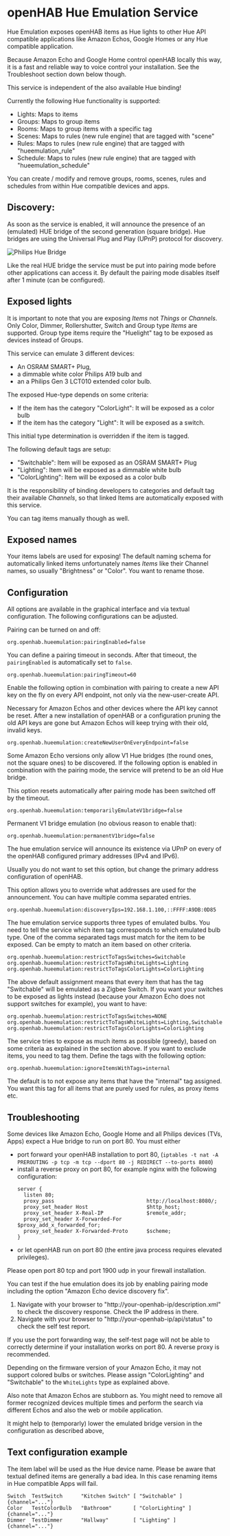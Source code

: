 # openHAB Hue Emulation Service

Hue Emulation exposes openHAB items as Hue lights to other Hue API compatible applications like Amazon Echos, Google Homes or any Hue compatible application.

Because Amazon Echo and Google Home control openHAB locally this way, it is a fast and reliable way to voice control your installation.
See the Troubleshoot section down below though.

This service is independent of the also available Hue binding!

Currently the following Hue functionality is supported:

* Lights: Maps to items
* Groups: Maps to group items
* Rooms: Maps to group items with a specific tag
* Scenes: Maps to rules (new rule engine) that are tagged with "scene"
* Rules: Maps to rules (new rule engine) that are tagged with "hueemulation_rule"
* Schedule: Maps to rules (new rule engine) that are tagged with "hueemulation_schedule"

You can create / modify and remove groups, rooms, scenes, rules and schedules from within Hue compatible devices and apps.

## Discovery:

As soon as the service is enabled, it will announce the presence of an (emulated) HUE bridge of the second generation (square bridge).
Hue bridges are using the Universal Plug and Play (UPnP) protocol for discovery.

![Philips Hue Bridge](doc/Philips_Hue_Bridge.jpg)

Like the real HUE bridge the service must be put into pairing mode before other applications can access it. 
By default the pairing mode disables itself after 1 minute (can be configured).

## Exposed lights

It is important to note that you are exposing *Items* not *Things* or *Channels*.
Only Color, Dimmer, Rollershutter, Switch and Group type *Items* are supported.
Group type items require the "Huelight" tag to be exposed as devices instead of Groups.

This service can emulate 3 different devices:

* An OSRAM SMART+ Plug,
* a dimmable white color Philips A19 bulb and
* an a Philips Gen 3 LCT010 extended color bulb.

The exposed Hue-type depends on some criteria:

* If the item has the category "ColorLight": It will be exposed as a color bulb
* If the item has the category "Light": It will be exposed as a switch.

This initial type determination is overridden if the item is tagged.

The following default tags are setup:

* "Switchable": Item will be exposed as an OSRAM SMART+ Plug
* "Lighting": Item will be exposed as a dimmable white bulb
* "ColorLighting": Item will be exposed as a color bulb

It is the responsibility of binding developers to categories and default tag their available *Channels*, so that linked Items are automatically exposed with this service.

You can tag items manually though as well.

## Exposed names

Your items labels are used for exposing!
The default naming schema for automatically linked items unfortunately names *Items* like their Channel names,
so usually "Brightness" or "Color". You want to rename those.

## Configuration

All options are available in the graphical interface and via textual configuration.
The following configurations can be adjusted.

Pairing can be turned on and off:

```
org.openhab.hueemulation:pairingEnabled=false
```

You can define a pairing timeout in seconds.
After that timeout, the `pairingEnabled` is automatically set to `false`.

```
org.openhab.hueemulation:pairingTimeout=60
```

Enable the following option in combination with pairing to create a new API key on the fly on every API endpoint, not only via the new-user-create API.

Necessary for Amazon Echos and other devices where the API key cannot be reset.
After a new installation of openHAB or a configuration pruning the old API keys are gone but Amazon Echos will keep trying with their old, invalid keys.

```
org.openhab.hueemulation:createNewUserOnEveryEndpoint=false
```

Some Amazon Echo versions only allow V1 Hue bridges (the round ones, not the square ones) to be discovered.
If the following option is enabled in combination with the pairing mode, the service will pretend to be an old Hue bridge.

This option resets automatically after pairing mode has been switched off by the timeout.

```
org.openhab.hueemulation:temporarilyEmulateV1bridge=false
```

Permanent V1 bridge emulation (no obvious reason to enable that):

```
org.openhab.hueemulation:permanentV1bridge=false
```

The hue emulation service will announce its existence via UPnP on every
of the openHAB configured primary addresses (IPv4 and IPv6).

Usually you do not want to set this option, but change the primary address configuration of openHAB.

This option allows you to override what addresses are used for the announcement.
You can have multiple comma separated entries.

```
org.openhab.hueemulation:discoveryIps=192.168.1.100,::FFFF:A9DB:0D85
```

The hue emulation service supports three types of emulated bulbs.
You need to tell the service which item tag corresponds to which emulated bulb type.
One of the comma separated tags must match for the item to be exposed.
Can be empty to match an item based on other criteria.

```
org.openhab.hueemulation:restrictToTagsSwitches=Switchable
org.openhab.hueemulation:restrictToTagsWhiteLights=Lighting
org.openhab.hueemulation:restrictToTagsColorLights=ColorLighting
```

The above default assignment means that every item that has the tag "Switchable" will be emulated as a Zigbee Switch.
If you want your switches to be exposed as lights instead (because your Amazon Echo does not support switches for example), you want to have:

```
org.openhab.hueemulation:restrictToTagsSwitches=NONE
org.openhab.hueemulation:restrictToTagsWhiteLights=Lighting,Switchable
org.openhab.hueemulation:restrictToTagsColorLights=ColorLighting
```

The service tries to expose as much items as possible (greedy), based on some criteria as explained in the section above.
If you want to exclude items, you need to tag them. Define the tags with the following option:

```
org.openhab.hueemulation:ignoreItemsWithTags=internal
```

The default is to not expose any items that have the "internal" tag assigned.
You want this tag for all items that are purely used for rules, as proxy items etc.

## Troubleshooting

Some devices like Amazon Echo, Google Home and all Philips devices (TVs, Apps) expect a Hue bridge to run on port 80.
You must either

* port forward your openHAB installation to port 80,
  (`iptables -t nat -A PREROUTING -p tcp -m tcp --dport 80 -j REDIRECT --to-ports 8080`)
* install a reverse proxy on port 80, for example nginx with the following configuration:
  ```
  server {
    listen 80;
    proxy_pass                              http://localhost:8080/;
    proxy_set_header Host                   $http_host;
    proxy_set_header X-Real-IP              $remote_addr;
    proxy_set_header X-Forwarded-For        $proxy_add_x_forwarded_for;
    proxy_set_header X-Forwarded-Proto      $scheme;
  }
  ```
* or let openHAB run on port 80 (the entire java process requires elevated privileges).

Please open port 80 tcp and port 1900 udp in your firewall installation.

You can test if the hue emulation does its job by enabling pairing mode including the option "Amazon Echo device discovery fix".

1. Navigate with your browser to "http://your-openhab-ip/description.xml" to check the discovery response.
   Check the IP address in there.
2. Navigate with your browser to "http://your-openhab-ip/api/status" to check the self test report.

If you use the port forwarding way, the self-test page will not be able to correctly determine if your installation works on port 80.
A reverse proxy is recommended.

Depending on the firmware version of your Amazon Echo, it may not support colored bulbs or switches.
Please assign "ColorLighting" and "Switchable" to the `WhiteLights` type as explained above.

Also note that Amazon Echos are stubborn as.
You might need to remove all former recognized devices multiple times and perform the search via different Echos and also the web or mobile application.

It might help to (temporarly) lower the emulated bridge version in the configuration as described above, 

## Text configuration example

The item label will be used as the Hue device name. Please be aware that textual defined items are generally a bad idea.
In this case renaming items in Hue compatible Apps will fail.  

```
Switch  TestSwitch      "Kitchen Switch" [ "Switchable" ]    {channel="..."}
Color   TestColorBulb   "Bathroom"       [ "ColorLighting" ] {channel="..."}
Dimmer  TestDimmer      "Hallway"        [ "Lighting" ]      {channel="..."}
```
